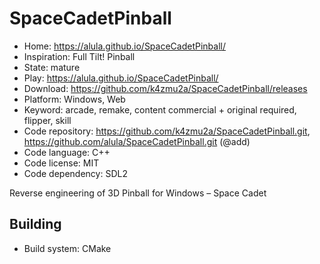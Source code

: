 # SpaceCadetPinball

- Home: https://alula.github.io/SpaceCadetPinball/
- Inspiration: Full Tilt! Pinball
- State: mature
- Play: https://alula.github.io/SpaceCadetPinball/
- Download: https://github.com/k4zmu2a/SpaceCadetPinball/releases
- Platform: Windows, Web
- Keyword: arcade, remake, content commercial + original required, flipper, skill
- Code repository: https://github.com/k4zmu2a/SpaceCadetPinball.git, https://github.com/alula/SpaceCadetPinball.git (@add)
- Code language: C++
- Code license: MIT
- Code dependency: SDL2

Reverse engineering of 3D Pinball for Windows – Space Cadet

## Building

- Build system: CMake
